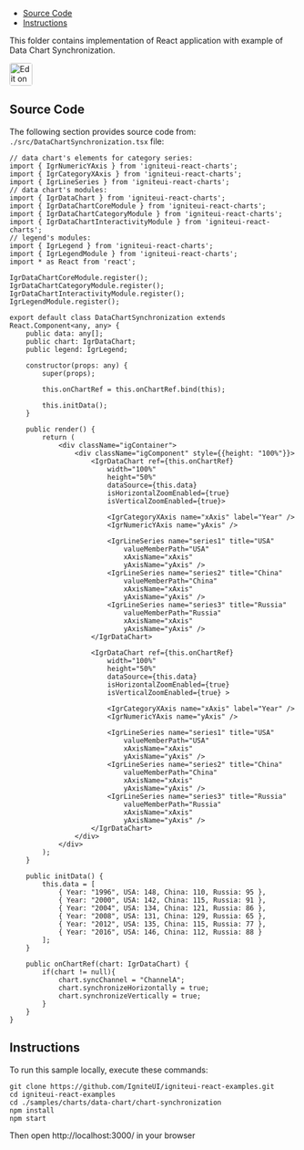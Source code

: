 <!-- NOTE: do not change this file because it will be auto re-generated from template file: -->
<!-- https://github.com/IgniteUI/igniteui-react-examples/tree/master/templates/sample/ReadMe.md -->

<!-- ## Table of Contents -->
<!-- - [Sample Preview](#Sample-Preview) -->
- [Source Code](#Source-Code)
- [Instructions](#Instructions)

This folder contains implementation of React application with example of Data Chart Synchronization.
<!-- in the Data Chart component -->
<!-- [Data Chart](https://infragistics.com/Reactsite/components/data-chart.html) -->

<html lang="en" xmlns="http://www.w3.org/1999/xhtml">
    <body>
        <a target="_blank" href="https://codesandbox.io/s/github/IgniteUI/igniteui-react-examples/tree/master/samples/charts/data-chart/chart-synchronization?fontsize=14&hidenavigation=1&theme=dark&view=preview&file=/src/DataChartSynchronization.tsx" rel="noopener noreferrer">
            <img height="40px" style="border-radius: 0.25rem" alt="Edit on CodeSandbox" src="https://static.infragistics.com/xplatform/images/sandbox/code.png"/>
        </a>
        <!-- <a target="_blank"
href="https://codesandbox.io/s/github/IgniteUI/igniteui-react-examples/tree/master/samples/maps/geo-map/binding-csv-points?fontsize=14&hidenavigation=1&theme=dark&view=preview">
            <img alt="Edit Sample" src="https://codesandbox.io/static/img/play-codesandbox.svg"/>
        </a> -->
        <!-- <a target="_blank" style="margin-left: 0.5rem"
href="https://codesandbox.io/embed/github/IgniteUI/igniteui-react-examples/tree/master/samples/charts/data-chart/chart-synchronization?fontsize=14&hidenavigation=1&theme=dark&view=preview&file=/src/DataChartSynchronization.tsx">
            <img height="40px" style="border-radius: 5px" alt="View on CodeSandbox" src="https://static.infragistics.com/xplatform/images/sandbox/view.png"/>
        </a> -->
        <!-- <a target="_blank"
href="https://codesandbox.io/embed/github/IgniteUI/igniteui-react-examples/tree/master/samples/maps/geo-map/binding-csv-points?fontsize=14&hidenavigation=1&theme=dark&view=preview">
            <img alt="View on CodeSandbox" src="https://static.infragistics.com/xplatform/images/sandbox/view.png"/>
        </a>
https://codesandbox.io/embed/react-treemap-overview-rtb45
https://codesandbox.io/static/img/play-codesandbox.svg
https://codesandbox.io/embed/react-treemap-overview-rtb45?view=browser -->
    </body>
</html>

<!-- ## Sample Preview -->

<!-- <iframe
  src="https://codesandbox.io/embed/github/IgniteUI/igniteui-react-examples/tree/master/samples/charts/data-chart/chart-synchronization?fontsize=14&hidenavigation=1&theme=dark&view=preview&file=/src/DataChartSynchronization.tsx"
  style="width:100%; height:400px; border:0; border-radius: 4px; overflow:hidden;"
  allow="accelerometer; ambient-light-sensor; camera; encrypted-media; geolocation; gyroscope; hid; microphone; midi; payment; usb; vr"
  sandbox="allow-forms allow-modals allow-popups allow-presentation allow-same-origin allow-scripts"
></iframe> -->

## Source Code

The following section provides source code from:
`./src/DataChartSynchronization.tsx` file:

```tsx
// data chart's elements for category series:
import { IgrNumericYAxis } from 'igniteui-react-charts';
import { IgrCategoryXAxis } from 'igniteui-react-charts';
import { IgrLineSeries } from 'igniteui-react-charts';
// data chart's modules:
import { IgrDataChart } from 'igniteui-react-charts';
import { IgrDataChartCoreModule } from 'igniteui-react-charts';
import { IgrDataChartCategoryModule } from 'igniteui-react-charts';
import { IgrDataChartInteractivityModule } from 'igniteui-react-charts';
// legend's modules:
import { IgrLegend } from 'igniteui-react-charts';
import { IgrLegendModule } from 'igniteui-react-charts';
import * as React from 'react';

IgrDataChartCoreModule.register();
IgrDataChartCategoryModule.register();
IgrDataChartInteractivityModule.register();
IgrLegendModule.register();

export default class DataChartSynchronization extends React.Component<any, any> {
    public data: any[];
    public chart: IgrDataChart;
    public legend: IgrLegend;

    constructor(props: any) {
        super(props);

        this.onChartRef = this.onChartRef.bind(this);

        this.initData();
    }

    public render() {
        return (
            <div className="igContainer">
                <div className="igComponent" style={{height: "100%"}}>
                    <IgrDataChart ref={this.onChartRef}
                        width="100%"
                        height="50%"
                        dataSource={this.data}
                        isHorizontalZoomEnabled={true}
                        isVerticalZoomEnabled={true}>

                        <IgrCategoryXAxis name="xAxis" label="Year" />
                        <IgrNumericYAxis name="yAxis" />

                        <IgrLineSeries name="series1" title="USA"
                            valueMemberPath="USA"
                            xAxisName="xAxis"
                            yAxisName="yAxis" />
                        <IgrLineSeries name="series2" title="China"
                            valueMemberPath="China"
                            xAxisName="xAxis"
                            yAxisName="yAxis" />
                        <IgrLineSeries name="series3" title="Russia"
                            valueMemberPath="Russia"
                            xAxisName="xAxis"
                            yAxisName="yAxis" />
                    </IgrDataChart>

                    <IgrDataChart ref={this.onChartRef}
                        width="100%"
                        height="50%"
                        dataSource={this.data}
                        isHorizontalZoomEnabled={true}
                        isVerticalZoomEnabled={true} >

                        <IgrCategoryXAxis name="xAxis" label="Year" />
                        <IgrNumericYAxis name="yAxis" />

                        <IgrLineSeries name="series1" title="USA"
                            valueMemberPath="USA"
                            xAxisName="xAxis"
                            yAxisName="yAxis" />
                        <IgrLineSeries name="series2" title="China"
                            valueMemberPath="China"
                            xAxisName="xAxis"
                            yAxisName="yAxis" />
                        <IgrLineSeries name="series3" title="Russia"
                            valueMemberPath="Russia"
                            xAxisName="xAxis"
                            yAxisName="yAxis" />
                    </IgrDataChart>
                </div>
            </div>
        );
    }

    public initData() {
        this.data = [
            { Year: "1996", USA: 148, China: 110, Russia: 95 },
            { Year: "2000", USA: 142, China: 115, Russia: 91 },
            { Year: "2004", USA: 134, China: 121, Russia: 86 },
            { Year: "2008", USA: 131, China: 129, Russia: 65 },
            { Year: "2012", USA: 135, China: 115, Russia: 77 },
            { Year: "2016", USA: 146, China: 112, Russia: 88 }
        ];
    }

    public onChartRef(chart: IgrDataChart) {
        if(chart != null){
            chart.syncChannel = "ChannelA";
            chart.synchronizeHorizontally = true;
            chart.synchronizeVertically = true;
        }
    }
}

```

## Instructions
To run this sample locally, execute these commands:

```
git clone https://github.com/IgniteUI/igniteui-react-examples.git
cd igniteui-react-examples
cd ./samples/charts/data-chart/chart-synchronization
npm install
npm start

```

Then open http://localhost:3000/ in your browser

